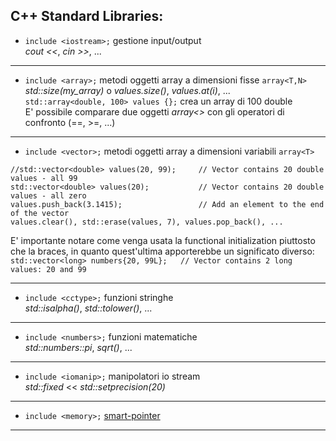 ## C++ Standard Libraries:  

- `include <iostream>;` gestione input/output  
    *cout <<*, *cin >>*, ...
  
---
- `include <array>;` metodi oggetti array a dimensioni fisse `array<T,N>`  
    *std::size(my_array)* o *values.size()*, *values.at(i)*, ...  
    `std::array<double, 100> values {};` crea un array di 100 double  
    E' possibile comparare due oggetti *array<>* con gli operatori di confronto (==, >=, ...)
  
---
- `include <vector>;` metodi oggetti array a dimensioni variabili `array<T>`  
```
//std::vector<double> values(20, 99);     // Vector contains 20 double values - all 99
std::vector<double> values(20);           // Vector contains 20 double values - all zero
values.push_back(3.1415);                 // Add an element to the end of the vector
values.clear(), std::erase(values, 7), values.pop_back(), ...
```  
E' importante notare come venga usata la functional initialization piuttosto che la braces, in quanto quest'ultima apporterebbe un significato diverso:  
`std::vector<long> numbers{20, 99L};   // Vector contains 2 long values: 20 and 99`
  
---
- `include <cctype>;` funzioni stringhe  
    *std::isalpha()*, *std::tolower()*, ...
  
---
- `include <numbers>;` funzioni matematiche  
    *std::numbers::pi*, *sqrt()*, ...
  
---
- `include <iomanip>;` manipolatori io stream  
    *std::fixed* << *std::setprecision(20)*
  
---
- `include <memory>;` [smart-pointer](./smart-raw-pointers.md)
  
---
  